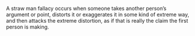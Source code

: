 A straw man fallacy occurs when someone takes another person’s argument or point, distorts it or exaggerates it in some kind of extreme way, and then attacks the extreme distortion, as if that is really the claim the first person is making.
